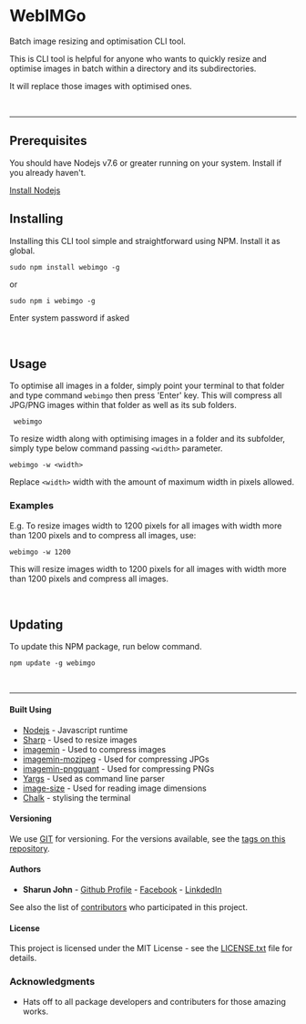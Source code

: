 # WebIMGo

Batch image resizing and optimisation CLI tool.

This is CLI tool is helpful for anyone who wants to quickly resize and optimise images in batch within a directory and its subdirectories.

It will replace those images with optimised ones.


<br/>

---

## Prerequisites

You should have Nodejs v7.6 or greater running on your system. Install if you already haven't.

<a href="https://nodejs.org/" target="_blank">Install Nodejs</a>



## Installing

Installing this CLI tool simple and straightforward using NPM.
Install it as global.

```
sudo npm install webimgo -g
```

or

```
sudo npm i webimgo -g
```
Enter system password if asked

<br/>

## Usage

To optimise all images in a folder, simply point your terminal to that folder and type command `webimgo` then press 'Enter' key.
This will compress all JPG/PNG images within that folder as well as its sub folders.

```
 webimgo
 ```

To resize width along with optimising images in a folder and its subfolder, simply type below command passing `<width>` parameter.

```
webimgo -w <width>
```

Replace `<width>` width with the amount of maximum width in pixels allowed.

### Examples

E.g. To resize images width to 1200 pixels for all images with width more than 1200 pixels and to compress all images, use:
```
webimgo -w 1200
``` 
This will resize images width to 1200 pixels for all images with width more than 1200 pixels and compress all images.

<br/>

## Updating

To update this NPM package, run below command.

```
npm update -g webimgo
```

<br/>

---


#### Built Using

* [Nodejs](https://nodejs.org/) - Javascript runtime
* [Sharp](https://www.npmjs.com/package/sharp) - Used to resize images
* [imagemin](https://www.npmjs.com/package/imagemin) - Used to compress images
* [imagemin-mozjpeg](https://www.npmjs.com/package/imagemin-mozjpeg) - Used for compressing JPGs
* [imagemin-pngquant](https://www.npmjs.com/package/imagemin-pngquant) - Used for compressing PNGs
* [Yargs](https://www.npmjs.com/package/yargs) - Used as command line parser
* [image-size](https://www.npmjs.com/package/image-size) - Used for reading image dimensions
* [Chalk](https://www.npmjs.com/package/chalk) - stylising the terminal

#### Versioning

We use [GIT](https://git-scm.com/) for versioning. For the versions available, see the [tags on this repository](https://github.com/your/project/tags). 

#### Authors

* **Sharun John** - [Github Profile](https://github.com/shaan07) - [Facebook](https://www.facebook.com/sharunjon) - [LinkdedIn](https://nz.linkedin.com/in/sharun-john)

See also the list of [contributors](https://github.com/your/project/contributors) who participated in this project.

#### License

This project is licensed under the MIT License - see the [LICENSE.txt](LICENSE.txt) file for details.

### Acknowledgments

* Hats off to all package developers and contributers for those amazing works.

